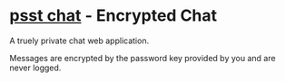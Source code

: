 [psst chat](https://www.psst.in) - Encrypted Chat
====

A truely private chat web application.

Messages are encrypted by the password key provided by you and are never logged.
